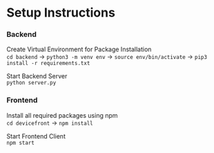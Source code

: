 # Setup Instructions

### Backend
Create Virtual Environment for Package Installation\
  `cd backend` -> `python3 -m venv env` -> `source env/bin/activate` -> `pip3 install -r requirements.txt`

Start Backend Server\
  `python server.py`


### Frontend
Install all required packages using npm\
  `cd devicefront` -> `npm install`

Start Frontend Client\
  `npm start`

